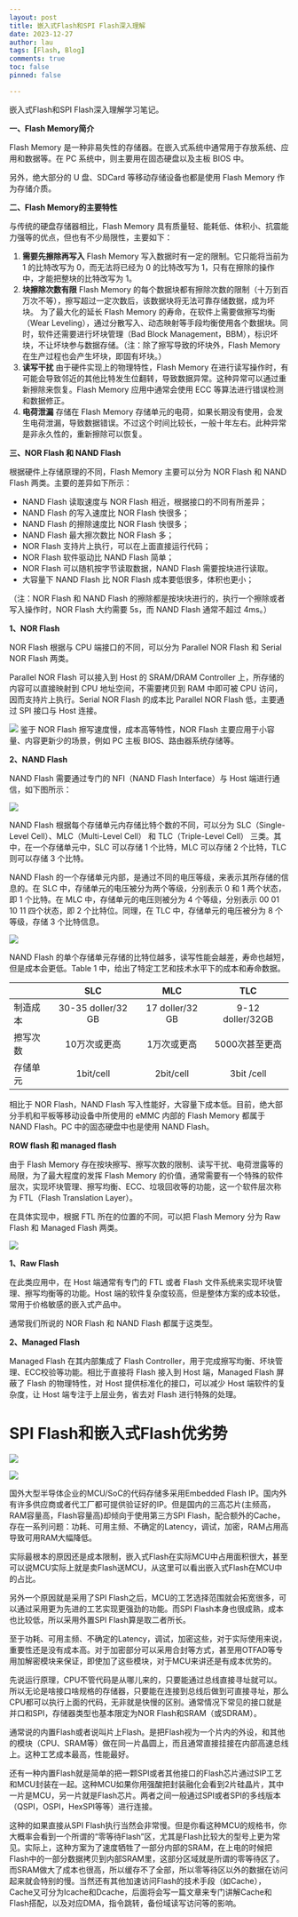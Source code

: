 ```yaml
---
layout: post
title: 嵌入式Flash和SPI Flash深入理解
date: 2023-12-27
author: lau
tags: [Flash, Blog]
comments: true
toc: false
pinned: false

---
```


嵌入式Flash和SPI Flash深入理解学习笔记。

<!-- more -->

**一、Flash Memory简介**

Flash Memory 是一种非易失性的存储器。在嵌入式系统中通常用于存放系统、应用和数据等。在 PC 系统中，则主要用在固态硬盘以及主板 BIOS 中。

另外，绝大部分的 U 盘、SDCard 等移动存储设备也都是使用 Flash Memory 作为存储介质。

**二、Flash Memory的主要特性**

与传统的硬盘存储器相比，Flash Memory 具有质量轻、能耗低、体积小、抗震能力强等的优点，但也有不少局限性，主要如下：

1. **需要先擦除再写入**
   Flash Memory 写入数据时有一定的限制。它只能将当前为 1 的比特改写为 0，而无法将已经为 0 的比特改写为 1，只有在擦除的操作中，才能把整块的比特改写为 1。
2. **块擦除次数有限**
   Flash Memory 的每个数据块都有擦除次数的限制（十万到百万次不等），擦写超过一定次数后，该数据块将无法可靠存储数据，成为坏块。
   为了最大化的延长 Flash Memory 的寿命，在软件上需要做擦写均衡（Wear Leveling），通过分散写入、动态映射等手段均衡使用各个数据块。同时，软件还需要进行坏块管理（Bad Block Management，BBM），标识坏块，不让坏块参与数据存储。（注：除了擦写导致的坏块外，Flash Memory 在生产过程也会产生坏块，即固有坏块。）
3. **读写干扰**
   由于硬件实现上的物理特性，Flash Memory 在进行读写操作时，有可能会导致邻近的其他比特发生位翻转，导致数据异常。这种异常可以通过重新擦除来恢复。Flash Memory 应用中通常会使用 ECC 等算法进行错误检测和数据修正。
4. **电荷泄漏**
   存储在 Flash Memory 存储单元的电荷，如果长期没有使用，会发生电荷泄漏，导致数据错误。不过这个时间比较长，一般十年左右。此种异常是非永久性的，重新擦除可以恢复。

**三、NOR Flash 和 NAND Flash**

根据硬件上存储原理的不同，Flash Memory 主要可以分为 NOR Flash 和 NAND Flash 两类。主要的差异如下所示：

- NAND Flash 读取速度与 NOR Flash 相近，根据接口的不同有所差异；
- NAND Flash 的写入速度比 NOR Flash 快很多；
- NAND Flash 的擦除速度比 NOR Flash 快很多；
- NAND Flash 最大擦次数比 NOR Flash 多；
- NOR Flash 支持片上执行，可以在上面直接运行代码；
- NOR Flash 软件驱动比 NAND Flash 简单；
- NOR Flash 可以随机按字节读取数据，NAND Flash 需要按块进行读取。
- 大容量下 NAND Flash 比 NOR Flash 成本要低很多，体积也更小；

（注：NOR Flash 和 NAND Flash 的擦除都是按块块进行的，执行一个擦除或者写入操作时，NOR Flash 大约需要 5s，而 NAND Flash 通常不超过 4ms。）

**1、NOR Flash**

NOR Flash 根据与 CPU 端接口的不同，可以分为 Parallel NOR Flash 和 Serial NOR Flash 两类。

Parallel NOR Flash 可以接入到 Host 的 SRAM/DRAM Controller 上，所存储的内容可以直接映射到 CPU 地址空间，不需要拷贝到 RAM 中即可被 CPU 访问，因而支持片上执行。Serial NOR Flash 的成本比 Parallel NOR Flash 低，主要通过 SPI 接口与 Host 连接。

![](../images/eflash1.png)
鉴于 NOR Flash 擦写速度慢，成本高等特性，NOR Flash 主要应用于小容量、内容更新少的场景，例如 PC 主板 BIOS、路由器系统存储等。

**2、NAND Flash**

NAND Flash 需要通过专门的 NFI（NAND Flash Interface）与 Host 端进行通信，如下图所示：

![](../images/eflash2.png)

NAND Flash 根据每个存储单元内存储比特个数的不同，可以分为 SLC（Single-Level Cell）、MLC（Multi-Level Cell） 和 TLC（Triple-Level Cell） 三类。其中，在一个存储单元中，SLC 可以存储 1 个比特，MLC 可以存储 2 个比特，TLC 则可以存储 3 个比特。

NAND Flash 的一个存储单元内部，是通过不同的电压等级，来表示其所存储的信息的。在 SLC 中，存储单元的电压被分为两个等级，分别表示 0 和 1 两个状态，即 1 个比特。在 MLC 中，存储单元的电压则被分为 4 个等级，分别表示 00 01 10 11 四个状态，即 2 个比特位。同理，在 TLC 中，存储单元的电压被分为 8 个等级，存储 3 个比特信息。

![](../images/eflash3.png)

NAND Flash 的单个存储单元存储的比特位越多，读写性能会越差，寿命也越短，但是成本会更低。Table 1 中，给出了特定工艺和技术水平下的成本和寿命数据。

|          |        SLC         |       MLC       |       TLC        |
| -------- | :----------------: | :-------------: | :--------------: |
| 制造成本 | 30-35 doller/32 GB | 17 doller/32 GB | 9-12 doller/32GB |
| 擦写次数 |    10万次或更高    |   1万次或更高   |  5000次甚至更高  |
| 存储单元 |     1bit/cell      |    2bit/cell    |    3bit /cell    |

相比于 NOR Flash，NAND Flash 写入性能好，大容量下成本低。目前，绝大部分手机和平板等移动设备中所使用的 eMMC 内部的 Flash Memory 都属于 NAND Flash。PC 中的固态硬盘中也是使用 NAND Flash。

**ROW flash 和 managed flash**

由于 Flash Memory 存在按块擦写、擦写次数的限制、读写干扰、电荷泄露等的局限，为了最大程度的发挥 Flash Memory 的价值，通常需要有一个特殊的软件层次，实现坏块管理、擦写均衡、ECC、垃圾回收等的功能，这一个软件层次称为 FTL（Flash Translation Layer）。

在具体实现中，根据 FTL 所在的位置的不同，可以把 Flash Memory 分为 Raw Flash 和 Managed Flash 两类。

![](../images/eflash4.png)

**1、Raw Flash**

在此类应用中，在 Host 端通常有专门的 FTL 或者 Flash 文件系统来实现坏块管理、擦写均衡等的功能。Host 端的软件复杂度较高，但是整体方案的成本较低，常用于价格敏感的嵌入式产品中。

通常我们所说的 NOR Flash 和 NAND Flash 都属于这类型。

**2、Managed Flash**

Managed Flash 在其内部集成了 Flash Controller，用于完成擦写均衡、坏块管理、ECC校验等功能。相比于直接将 Flash 接入到 Host 端，Managed Flash 屏蔽了 Flash 的物理特性，对 Host 提供标准化的接口，可以减少 Host 端软件的复杂度，让 Host 端专注于上层业务，省去对 Flash 进行特殊的处理。

# SPI Flash和嵌入式Flash优劣势	

![](../images/eflash5.jpg)

![](../images/eflash6.jpg)

国外大型半导体企业的MCU/SoC的代码存储多采用Embedded Flash IP。国内外有许多供应商或者代工厂都可提供验证好的IP。但是国内的三高芯片(主频高，RAM容量高，Flash容量高)却倾向于使用第三方SPI Flash，配合额外的Cache，存在一系列问题：功耗、可用主频、不确定的Latency，调试，加密，RAM占用高导致可用RAM大幅降低。

实际最根本的原因还是成本限制，嵌入式Flash在实际MCU中占用面积很大，甚至可以说MCU实际上就是卖Flash送MCU，从这里可以看出嵌入式Flash在MCU中的占比。

另外一个原因就是采用了SPI Flash之后，MCU的工艺选择范围就会拓宽很多，可以通过采用更为先进的工艺实现更强劲的功能。而SPI Flash本身也很成熟，成本也比较低，所以采用外置SPI Flash算是取二者所长。

至于功耗、可用主频、不确定的Latency，调试，加密这些，对于实际使用来说，重要性还是没有成本高。对于加密部分可以采用合封等方式，甚至用OTFAD等专用加解密模块来保证，即使加了这些模块，对于MCU来讲还是有成本优势的。

先说运行原理，CPU不管代码是从哪儿来的，只要能通过总线直接寻址就可以。所以无论是啥接口啥规格的存储器，只要能在连接到总线后做到可直接寻址，那么CPU都可以执行上面的代码，无非就是快慢的区别。通常情况下常见的接口就是并口和SPI，存储器类型也基本限定为NOR Flash和SRAM（或SDRAM）。

通常说的内置Flash或者说叫片上Flash。是把Flash视为一个片内的外设，和其他的模块（CPU、SRAM等）做在同一片晶圆上，而且通常直接挂接在内部高速总线上。这种工艺成本最高，性能最好。

还有一种内置Flash就是简单的把一颗SPI或者其他接口的Flash芯片通过SIP工艺和MCU封装在一起。这种MCU如果你用强酸把封装融化会看到2片硅晶片，其中一片是MCU，另一片就是Flash芯片。两者之间一般通过SPI或者SPI的多线版本（QSPI，OSPI，HexSPI等等）进行连接。

这种的如果直接从SPI Flash执行当然会非常慢。但是你看这种MCU的规格书，你大概率会看到一个所谓的“零等待Flash”区，尤其是Flash比较大的型号上更为常见。实际上，这种方案为了速度牺牲了一部分内部的SRAM，在上电的时候把Flash中的一部分数据拷贝到内部SRAM里，这部分区域就是所谓的零等待区了。而SRAM做大了成本也很高，所以缓存不了全部，所以零等待区以外的数据在访问起来就会特别的慢。当然还有其他加速访问Flash的技术手段（如Cache），Cache又可分为Icache和Dcache，后面将会写一篇文章来专门讲解Cache和Flash搭配，以及对应DMA，指令跳转，备份域读写访问等的影响。


